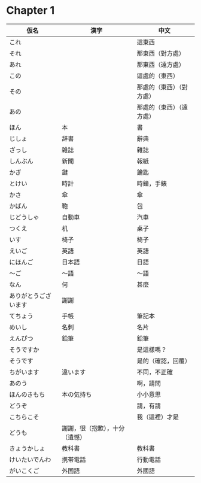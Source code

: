 # Chapter 1

仮名 | 漢字 | 中文
--- | --- | ---
これ |  | 這東西
それ |  | 那東西（對方處）
あれ |  | 那東西（遠方處）
この |  | 這處的（東西）
その |  | 那處的（東西）（對方處）
あの |  | 那處的（東西）（遠方處）
ほん | 本 | 書
じしょ | 辞書 | 辭典
ざっし | 雑誌 | 雜誌
しんぶん | 新聞 | 報紙
かぎ | 鍵 | 鑰匙
とけい | 時計 | 時鐘，手錶
かさ | 傘 | 傘
かばん | 鞄 | 包
じどうしゃ | 自動車 | 汽車
つくえ | 机 | 桌子
いす | 椅子 | 椅子
えいご | 英語 | 英語
にほんご | 日本語 | 日語
～ご | ～語 | ～語
なん | 何 | 甚麼
ありがとうございます | 謝謝
てちょう | 手帳 | 筆記本
めいし | 名刺 | 名片
えんぴつ | 鉛筆 | 鉛筆
そうですか |  | 是這樣嗎？
そうです |  | 是的（確認，回覆）
ちがいます | 違います | 不同，不正確
あのう |  | 啊，請問
ほんのきもち | 本の気持ち | 小小意思
どうぞ |  | 請，有請
こちらこそ |  | 我（這裡）才是
どうも | 謝謝，很（抱歉），十分（遺憾）
きょうかしょ | 教科書 | 教科書
けいたいでんわ | 携帯電話 | 行動電話
がいこくご | 外国語 | 外國語